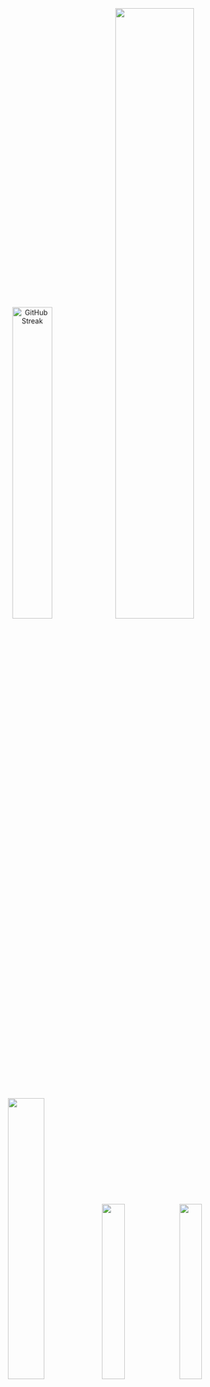 

<!-- 
[![GitHub WidgetBox](https://github-widgetbox.vercel.app/api/profile?username=BaGorK&data=followers,repositories,stars,commits&theme=darkmode)](#)
<h2 align='left' style="">Some of the Technologies I work with ❤️</h2>
<div align="center">
  <table width="100%" height="100%">
    <tr>
      <th>Programming Languages</th>
      <th>Technologies [ Frameworks && tools ]</th>
    </tr>
    <tr>
      <td>
        <img alt="Typescript" height="64px" src="https://cdn.worldvectorlogo.com/logos/typescript.svg">
        <img alt="JavaScript" height="64px" src="https://cdn.worldvectorlogo.com/logos/logo-javascript.svg">
      </td>
      <td>
        <img alt="Tailwind" height="64px" src="https://cdn.worldvectorlogo.com/logos/tailwindcss.svg">
        <img alt="React" height="64px" src="https://cdn.worldvectorlogo.com/logos/react-2.svg">
        <img alt="node js" height="64px" src="https://www.cdnlogo.com/logos/n/79/node-js.svg">
        <img alt="Express" height="64px" src="https://adware-technologies.s3.amazonaws.com/uploads/technology/thumbnail/20/express-js.png">
        <img alt="MongoDb" height="64px" src="https://cdn.worldvectorlogo.com/logos/mongodb-icon-1.svg">
      </td>
    </tr>
  </table>
</div>

<p align="center">
  <img src="https://github-readme-streak-stats.herokuapp.com/?user=BaGorK&theme=radical&hide_border=true" alt="Streak Stats" />
</p>
<p align="center">
  <img src="https://github-readme-stats.vercel.app/api?username=BaGorK&theme=radical&hide_border=true&include_all_commits=true&count_private=true" alt="GitHub Stats" />
  <img src="https://github-readme-stats.vercel.app/api/top-langs/?username=BaGorK&theme=radical&hide_border=true&include_all_commits=false&count_private=true&exclude=html&layout=compact" alt="Top Languages" />
</p>
-->

<div align="center">
  <a>
    <img width="40%" src="https://streak-stats.demolab.com?user=BagorK&theme=codeSTACKr" alt="GitHub Streak" />
    <img width="56%" src="http://github-profile-summary-cards.vercel.app/api/cards/profile-details?username=BagorK&theme=codeSTACKr" />
    <img width="38%" src="https://github-readme-stats.vercel.app/api?username=BagorK&theme=codeSTACKr&show_icons=true" />  
    <img width="30%" src="http://github-profile-summary-cards.vercel.app/api/cards/most-commit-language?username=BagorK&theme=codeSTACKr&exclude=yacc" />
    <img width="30%" src="http://github-profile-summary-cards.vercel.app/api/cards/stats?username=BagorK&theme=codeSTACKr" />
  </a>
</div>

<!--
[![github activity graph](https://github-readme-activity-graph.vercel.app/graph?username=BaGorK&theme=github-compact)](#)

<p align="center" style="width: 100vw;">
     <img src="https://capsule-render.vercel.app/api?type=waving&color=gradient&height=100&section=footer" width="100%"/>
</p>
-->
